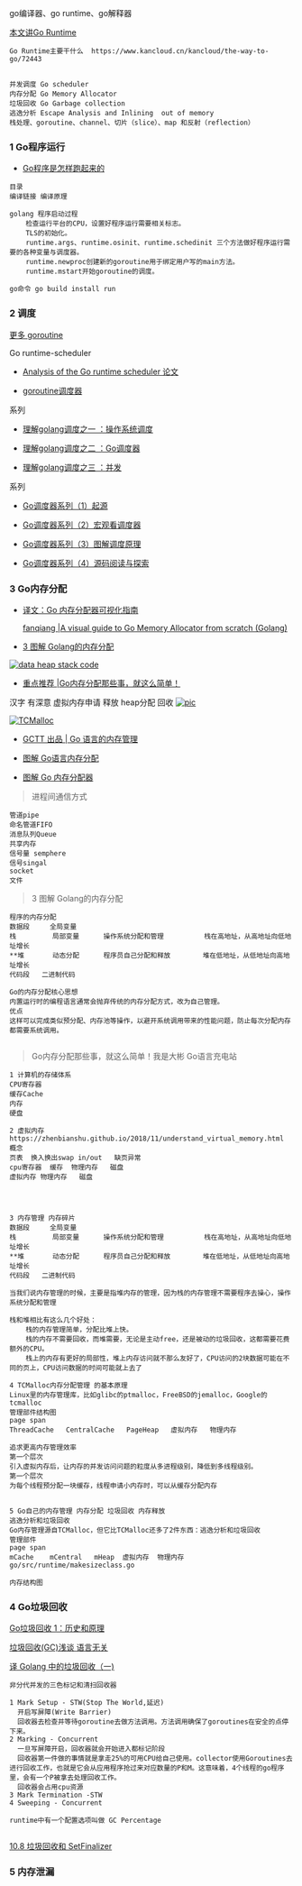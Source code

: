 go编译器、go runtime、go解释器 

[本文讲Go Runtime](https://github.com/ardanlabs/gotraining/blob/master/reading/README.md#runtimev)
```
Go Runtime主要干什么  https://www.kancloud.cn/kancloud/the-way-to-go/72443


并发调度 Go scheduler
内存分配 Go Memory Allocator
垃圾回收 Go Garbage collection
逃逸分析 Escape Analysis and Inlining  out of memory
栈处理、goroutine、channel、切片（slice）、map 和反射（reflection）
```


### 1 Go程序运行

- [Go程序是怎样跑起来的](https://mp.weixin.qq.com/s/Rewl0DKnq6CY53m5D3G2qw)

```
目录
编译链接 编译原理

golang 程序启动过程
    检查运行平台的CPU，设置好程序运行需要相关标志。
    TLS的初始化。
    runtime.args、runtime.osinit、runtime.schedinit 三个方法做好程序运行需要的各种变量与调度器。
    runtime.newproc创建新的goroutine用于绑定用户写的main方法。
    runtime.mstart开始goroutine的调度。

go命令 go build install run
```

### 2 调度

[更多 goroutine](https://github.com/awesometime/learn-git/blob/master/GoLang/advance_go/Go_goroutine.md)

Go runtime-scheduler

- [Analysis of the Go runtime scheduler 论文](http://www1.cs.columbia.edu/~aho/cs6998/reports/12-12-11_DeshpandeSponslerWeiss_GO.pdf)

- [goroutine调度器](https://tonybai.com/2017/06/23/an-intro-about-goroutine-scheduler/)

系列

- [理解golang调度之一 ：操作系统调度](https://juejin.im/post/5cdeb6cdf265da1bd605727f)

- [理解golang调度之二 ：Go调度器]()

- [理解golang调度之三 ：并发]()

系列

- [Go调度器系列（1）起源](http://lessisbetter.site/2019/03/10/golang-scheduler-1-history/)

- [Go调度器系列（2）宏观看调度器](http://lessisbetter.site/2019/03/26/golang-scheduler-2-macro-view/)

- [Go调度器系列（3）图解调度原理](http://lessisbetter.site/2019/04/04/golang-scheduler-3-principle-with-graph/)

- [Go调度器系列（4）源码阅读与探索](http://lessisbetter.site/2019/04/14/golang-scheduler-4-explore-source-code/)

### 3 Go内存分配

- [译文：Go 内存分配器可视化指南](https://www.linuxzen.com/go-memory-allocator-visual-guide.html)

  [fanqiang  |A visual guide to Go Memory Allocator from scratch (Golang)](https://blog.learngoprogramming.com/a-visual-guide-to-golang-memory-allocator-from-ground-up-e132258453ed)

- [3 图解 Golang的内存分配](https://mp.weixin.qq.com/s/pbwCYFEESkILGIJVqnNaLA)

[![data heap stack code](https://mmbiz.qpic.cn/mmbiz_png/W4ZicqIeQOOfQV3u8HKZuxEqEZcNdPuOiaxxPkfhjVoqq2DXc1nibqEFL0IlweHPyKic2gxHDXicibEtiaLcZFVwstKDg/640?wx_fmt=png&tp=webp&wxfrom=5&wx_lazy=1&wx_co=1)](https://mmbiz.qpic.cn/mmbiz_png/W4ZicqIeQOOfQV3u8HKZuxEqEZcNdPuOiaxxPkfhjVoqq2DXc1nibqEFL0IlweHPyKic2gxHDXicibEtiaLcZFVwstKDg/640?wx_fmt=png&tp=webp&wxfrom=5&wx_lazy=1&wx_co=1)

- [重点推荐 |Go内存分配那些事，就这么简单！](https://mp.weixin.qq.com/s/3gGbJaeuvx4klqcv34hmmw)

汉字 有深意 虚拟内存申请 释放 heap分配 回收
[![pic](https://mmbiz.qpic.cn/mmbiz_png/NjvicFU9uBtacnr4PU5ja25H9WlKgrgzy4ZLAdibJlINhSpzqr37GC2yVJefR80NsstMkdyfGic47kaaMQzUQHrKw/640?wx_fmt=png&tp=webp&wxfrom=5&wx_lazy=1&wx_co=1)](https://mmbiz.qpic.cn/mmbiz_png/NjvicFU9uBtacnr4PU5ja25H9WlKgrgzy4ZLAdibJlINhSpzqr37GC2yVJefR80NsstMkdyfGic47kaaMQzUQHrKw/640?wx_fmt=png&tp=webp&wxfrom=5&wx_lazy=1&wx_co=1)

[![TCMalloc](https://mmbiz.qpic.cn/mmbiz_svg/lpHDr05YrIQUfyqx1PLwDx3c2qJh00ZK0XhEZJJ47QXiaopcLFHMjsJAM6RNymnbibVoFvibKqLh9lmK5NOnNNYEJR3PreYib4Zo/640?wx_fmt=svg&tp=webp&wxfrom=5&wx_lazy=1&wx_co=1)](https://mmbiz.qpic.cn/mmbiz_svg/lpHDr05YrIQUfyqx1PLwDx3c2qJh00ZK0XhEZJJ47QXiaopcLFHMjsJAM6RNymnbibVoFvibKqLh9lmK5NOnNNYEJR3PreYib4Zo/640?wx_fmt=svg&tp=webp&wxfrom=5&wx_lazy=1&wx_co=1)


- [GCTT 出品 | Go 语言的内存管理](https://mp.weixin.qq.com/s/Rm5kILm1EgDGisk-L0LDIg)

- [图解 Go语言内存分配](https://mp.weixin.qq.com/s/Hm8egXrdFr5c4-v--VFOtg)

- [图解 Go 内存分配器](https://mp.weixin.qq.com/s/3jmMexGYY4ww_urSZ36vVQ)

> 进程间通信方式
```
管道pipe
命名管道FIFO
消息队列Queue
共享内存
信号量 semphere
信号singal
socket
文件
```

> 3 图解 Golang的内存分配
```
程序的内存分配
数据段     全局变量
栈         局部变量      操作系统分配和管理          栈在高地址，从高地址向低地址增长
**堆       动态分配      程序员自己分配和释放        堆在低地址，从低地址向高地址增长
代码段   二进制代码

Go的内存分配核心思想
内置运行时的编程语言通常会抛弃传统的内存分配方式，改为自己管理。
优点
这样可以完成类似预分配、内存池等操作，以避开系统调用带来的性能问题，防止每次分配内存都需要系统调用。


```


> Go内存分配那些事，就这么简单！我是大彬  Go语言充电站
```
1 计算机的存储体系
CPU寄存器
缓存Cache
内存
硬盘

2 虚拟内存
https://zhenbianshu.github.io/2018/11/understand_virtual_memory.html
概念 
页表  换入换出swap in/out   缺页异常 
cpu寄存器  缓存  物理内存   磁盘 
虚拟内存 物理内存   磁盘




3 内存管理 内存碎片
数据段     全局变量
栈         局部变量      操作系统分配和管理          栈在高地址，从高地址向低地址增长
**堆       动态分配      程序员自己分配和释放        堆在低地址，从低地址向高地址增长
代码段   二进制代码

当我们说内存管理的时候，主要是指堆内存的管理，因为栈的内存管理不需要程序去操心，操作系统分配和管理 

栈和堆相比有这么几个好处：
    栈的内存管理简单，分配比堆上快。
    栈的内存不需要回收，而堆需要，无论是主动free，还是被动的垃圾回收，这都需要花费额外的CPU。
    栈上的内存有更好的局部性，堆上内存访问就不那么友好了，CPU访问的2块数据可能在不同的页上，CPU访问数据的时间可能就上去了
    
4 TCMalloc内存分配管理 的基本原理
Linux里的内存管理库，比如glibc的ptmalloc，FreeBSD的jemalloc，Google的tcmalloc
管理部件结构图
page span 
ThreadCache   CentralCache   PageHeap   虚拟内存   物理内存

追求更高内存管理效率
第一个层次
引入虚拟内存后，让内存的并发访问问题的粒度从多进程级别，降低到多线程级别。
第一个层次
为每个线程预分配一块缓存，线程申请小内存时，可以从缓存分配内存


5 Go自己的内存管理 内存分配 垃圾回收 内存释放
逃逸分析和垃圾回收
Go内存管理源自TCMalloc，但它比TCMalloc还多了2件东西：逃逸分析和垃圾回收
管理部件
page span
mCache    mCentral   mHeap  虚拟内存  物理内存
go/src/runtime/makesizeclass.go

内存结构图

```



### 4 Go垃圾回收

[Go垃圾回收 1：历史和原理](https://mp.weixin.qq.com/s/THleFV_uKMq4qsoODi2PdQ)

[垃圾回收(GC)浅谈 语言无关](https://juejin.im/post/5cf0ffa7f265da1ba56b052a)

[译 Golang 中的垃圾回收（一)](https://mp.weixin.qq.com/s/SI-_9id0XjDGA3fEGaVFiA)
```
非分代并发的三色标记和清扫回收器

1 Mark Setup - STW(Stop The World,延迟)
  开启写屏障(Write Barrier)
  回收器去检查并等待goroutine去做方法调用。方法调用确保了goroutines在安全的点停下来。
2 Marking - Concurrent
  一旦写屏障开启，回收器就会开始进入都标记阶段
  回收器第一件做的事情就是拿走25%的可用CPU给自己使用。collector使用Goroutines去进行回收工作，也就是它会从应用程序抢过来对应数量的P和M。这意味着，4个线程的go程序里，会有一个P被拿去处理回收工作。
  回收器会占用cpu资源
3 Mark Termination -STW
4 Sweeping - Concurrent

runtime中有一个配置选项叫做 GC Percentage


```

[10.8 垃圾回收和 SetFinalizer](https://www.kancloud.cn/kancloud/the-way-to-go/72518)



### 5 内存泄漏
